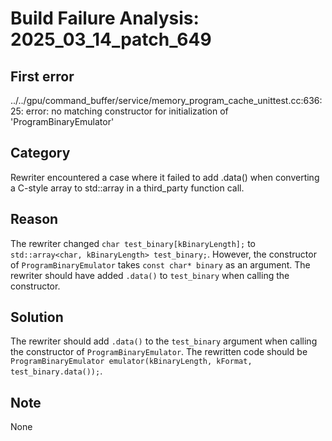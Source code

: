 # Build Failure Analysis: 2025_03_14_patch_649

## First error

../../gpu/command_buffer/service/memory_program_cache_unittest.cc:636:25: error: no matching constructor for initialization of 'ProgramBinaryEmulator'

## Category
Rewriter encountered a case where it failed to add .data() when converting a C-style array to std::array in a third_party function call.

## Reason
The rewriter changed `char test_binary[kBinaryLength];` to `std::array<char, kBinaryLength> test_binary;`. However, the constructor of `ProgramBinaryEmulator` takes `const char* binary` as an argument. The rewriter should have added `.data()` to `test_binary` when calling the constructor.

## Solution
The rewriter should add `.data()` to the `test_binary` argument when calling the constructor of `ProgramBinaryEmulator`. The rewritten code should be `ProgramBinaryEmulator emulator(kBinaryLength, kFormat, test_binary.data());`.

## Note
None